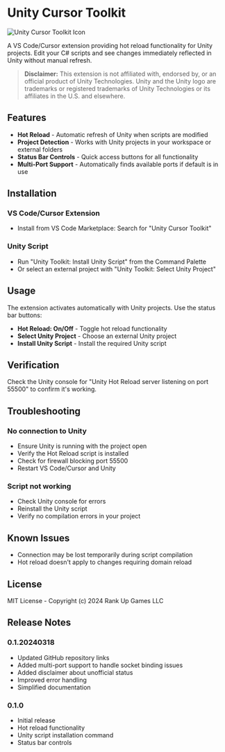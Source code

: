 # Unity Cursor Toolkit

![Unity Cursor Toolkit Icon](icon.png)

A VS Code/Cursor extension providing hot reload functionality for Unity projects. Edit your C# scripts and see changes immediately reflected in Unity without manual refresh.

> **Disclaimer:** This extension is not affiliated with, endorsed by, or an official product of Unity Technologies. Unity and the Unity logo are trademarks or registered trademarks of Unity Technologies or its affiliates in the U.S. and elsewhere.

## Features

- **Hot Reload** - Automatic refresh of Unity when scripts are modified
- **Project Detection** - Works with Unity projects in your workspace or external folders
- **Status Bar Controls** - Quick access buttons for all functionality
- **Multi-Port Support** - Automatically finds available ports if default is in use

## Installation

### VS Code/Cursor Extension
- Install from VS Code Marketplace: Search for "Unity Cursor Toolkit"

### Unity Script
- Run "Unity Toolkit: Install Unity Script" from the Command Palette
- Or select an external project with "Unity Toolkit: Select Unity Project"

## Usage

The extension activates automatically with Unity projects. Use the status bar buttons:
- **Hot Reload: On/Off** - Toggle hot reload functionality
- **Select Unity Project** - Choose an external Unity project
- **Install Unity Script** - Install the required Unity script

## Verification

Check the Unity console for "Unity Hot Reload server listening on port 55500" to confirm it's working.

## Troubleshooting

### No connection to Unity
- Ensure Unity is running with the project open
- Verify the Hot Reload script is installed
- Check for firewall blocking port 55500
- Restart VS Code/Cursor and Unity

### Script not working
- Check Unity console for errors
- Reinstall the Unity script
- Verify no compilation errors in your project

## Known Issues
- Connection may be lost temporarily during script compilation
- Hot reload doesn't apply to changes requiring domain reload

## License

MIT License - Copyright (c) 2024 Rank Up Games LLC

## Release Notes

### 0.1.20240318
- Updated GitHub repository links
- Added multi-port support to handle socket binding issues
- Added disclaimer about unofficial status
- Improved error handling
- Simplified documentation

### 0.1.0
- Initial release
- Hot reload functionality
- Unity script installation command
- Status bar controls 